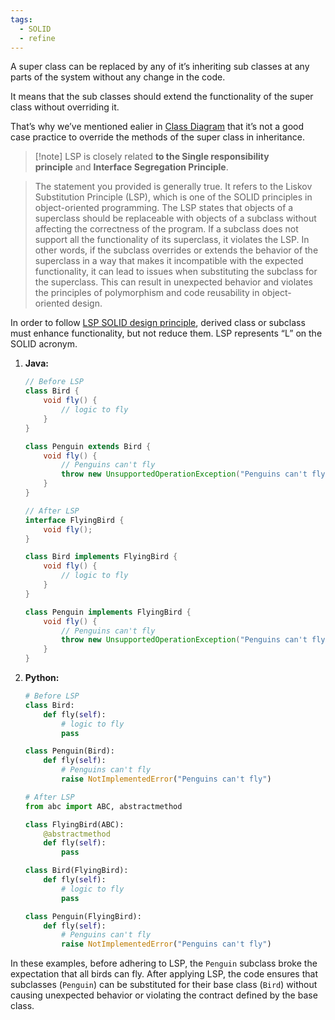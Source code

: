 ```yaml
---
tags:
  - SOLID
  - refine
---
```

A super class can be replaced by any of it’s inheriting sub classes at any parts of the system without any change in the code.

It means that the sub classes should extend the functionality of the super class without overriding it.

That’s why we’ve mentioned ealier in [Class Diagram](https://medium.com/omarelgabrys-blog/e7535090824c) that it’s not a good case practice to override the methods of the super class in inheritance.

>[!note] LSP is closely related **to the Single responsibility principle** and **Interface Segregation Principle**.

> The statement you provided is generally true. It refers to the Liskov Substitution Principle (LSP), which is one of the SOLID principles in object-oriented programming. The LSP states that objects of a superclass should be replaceable with objects of a subclass without affecting the correctness of the program.
> If a subclass does not support all the functionality of its superclass, it violates the LSP. In other words, if the subclass overrides or extends the behavior of the superclass in a way that makes it incompatible with the expected functionality, it can lead to issues when substituting the subclass for the superclass. This can result in unexpected behavior and violates the principles of polymorphism and code reusability in object-oriented design.



In order to follow [LSP SOLID design principle](https://click.linksynergy.com/deeplink?id=JVFxdTr9V80&mid=39197&murl=https%3A%2F%2Fwww.udemy.com%2Fsolid-principles-object-oriented-design-architecture%2F), derived class or subclass must enhance functionality, but not reduce them. LSP represents “L” on the SOLID acronym.




1. **Java:**
   ```java
   // Before LSP
   class Bird {
       void fly() {
           // logic to fly
       }
   }
   
   class Penguin extends Bird {
       void fly() {
           // Penguins can't fly
           throw new UnsupportedOperationException("Penguins can't fly");
       }
   }
   
   // After LSP
   interface FlyingBird {
       void fly();
   }
   
   class Bird implements FlyingBird {
       void fly() {
           // logic to fly
       }
   }
   
   class Penguin implements FlyingBird {
       void fly() {
           // Penguins can't fly
           throw new UnsupportedOperationException("Penguins can't fly");
       }
   }
   ```

2. **Python:**
   ```python
   # Before LSP
   class Bird:
       def fly(self):
           # logic to fly
           pass
   
   class Penguin(Bird):
       def fly(self):
           # Penguins can't fly
           raise NotImplementedError("Penguins can't fly")
   
   # After LSP
   from abc import ABC, abstractmethod
   
   class FlyingBird(ABC):
       @abstractmethod
       def fly(self):
           pass
   
   class Bird(FlyingBird):
       def fly(self):
           # logic to fly
           pass
   
   class Penguin(FlyingBird):
       def fly(self):
           # Penguins can't fly
           raise NotImplementedError("Penguins can't fly")
   ```

In these examples, before adhering to LSP, the `Penguin` subclass broke the expectation that all birds can fly. After applying LSP, the code ensures that subclasses (`Penguin`) can be substituted for their base class (`Bird`) without causing unexpected behavior or violating the contract defined by the base class.